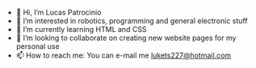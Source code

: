 - 👋 Hi, I’m Lucas Patrocinio
- 👀 I’m interested in robotics, programming and general electronic stuff
- 🌱 I’m currently learning HTML and CSS
- 💞️ I’m looking to collaborate on creating new website pages for my personal use
- 📫 How to reach me: You can e-mail me lukets227@hotmail.com 

<!---
Lpao2/Lpao2 is a ✨ special ✨ repository because its `README.md` (this file) appears on your GitHub profile.
You can click the Preview link to take a look at your changes.
--->
